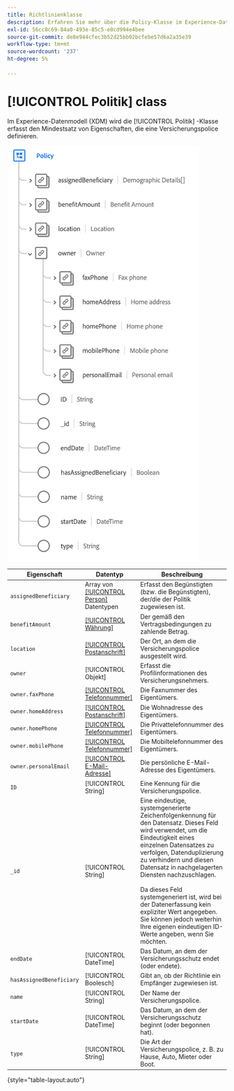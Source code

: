 ```yaml
---
title: Richtlinienklasse
description: Erfahren Sie mehr über die Policy-Klasse im Experience-Datenmodell (XDM).
exl-id: 56cc8c69-84a0-493e-85c5-e0cd994e4bee
source-git-commit: de8e944cfec3b52d25bb02bcfebe57d6a2a35e39
workflow-type: tm+mt
source-wordcount: '237'
ht-degree: 5%

---
```


# [!UICONTROL Politik] class

Im Experience-Datenmodell (XDM) wird die [!UICONTROL Politik] -Klasse erfasst den Mindestsatz von Eigenschaften, die eine Versicherungspolice definieren.

![](../images/classes/policy.png)

| Eigenschaft | Datentyp | Beschreibung |
| --- | --- | --- |
| `assignedBeneficiary` | Array von [[!UICONTROL Person]](../data-types/person.md) Datentypen | Erfasst den Begünstigten (bzw. die Begünstigten), der/die der Politik zugewiesen ist. |
| `benefitAmount` | [[!UICONTROL Währung]](../data-types/currency.md) | Der gemäß den Vertragsbedingungen zu zahlende Betrag. |
| `location` | [[!UICONTROL Postanschrift]](../data-types/postal-address.md) | Der Ort, an dem die Versicherungspolice ausgestellt wird. |
| `owner` | [!UICONTROL Objekt] | Erfasst die Profilinformationen des Versicherungsnehmers. |
| `owner.faxPhone` | [[!UICONTROL Telefonnummer]](../data-types/phone-number.md) | Die Faxnummer des Eigentümers. |
| `owner.homeAddress` | [[!UICONTROL Postanschrift]](../data-types/postal-address.md) | Die Wohnadresse des Eigentümers. |
| `owner.homePhone` | [[!UICONTROL Telefonnummer]](../data-types/phone-number.md) | Die Privattelefonnummer des Eigentümers. |
| `owner.mobilePhone` | [[!UICONTROL Telefonnummer]](../data-types/phone-number.md) | Die Mobiltelefonnummer des Eigentümers. |
| `owner.personalEmail` | [[!UICONTROL E-Mail-Adresse]](../data-types/email-address.md) | Die persönliche E-Mail-Adresse des Eigentümers. |
| `ID` | [!UICONTROL String] | Eine Kennung für die Versicherungspolice. |
| `_id` | [!UICONTROL String] | Eine eindeutige, systemgenerierte Zeichenfolgenkennung für den Datensatz. Dieses Feld wird verwendet, um die Eindeutigkeit eines einzelnen Datensatzes zu verfolgen, Datenduplizierung zu verhindern und diesen Datensatz in nachgelagerten Diensten nachzuschlagen.<br><br>Da dieses Feld systemgeneriert ist, wird bei der Datenerfassung kein expliziter Wert angegeben. Sie können jedoch weiterhin Ihre eigenen eindeutigen ID-Werte angeben, wenn Sie möchten. |
| `endDate` | [!UICONTROL DateTime] | Das Datum, an dem der Versicherungsschutz endet (oder endete). |
| `hasAssignedBeneficiary` | [!UICONTROL Boolesch] | Gibt an, ob der Richtlinie ein Empfänger zugewiesen ist. |
| `name` | [!UICONTROL String] | Der Name der Versicherungspolice. |
| `startDate` | [!UICONTROL DateTime] | Das Datum, an dem der Versicherungsschutz beginnt (oder begonnen hat). |
| `type` | [!UICONTROL String] | Die Art der Versicherungspolice, z. B. zu Hause, Auto, Mieter oder Boot. |

{style="table-layout:auto"}
